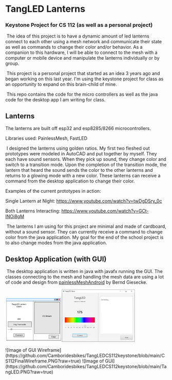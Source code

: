 # TangLED Lanterns

### 	Keystone Project for CS 112 (as well as a personal project)

​		The idea of this project is to have a dynamic amount of led lanterns connect to each other using a mesh network and communicate their state as well as commands to change their color and/or behavior. As a companion to this hardware, I will be able to connect to the mesh with a computer or mobile device and manipulate the lanterns individually or by group.

​	This project is a personal project that started as an idea 3 years ago and began working on this last year. I'm using the keystone project for class as an opportunity to expand on this brain-child of mine. 

​	This repo contains the code for the micro controllers as well as the java code for the desktop app I am writing for class.

## Lanterns

The lanterns are built off esp32 and esp8285/8266 microcontrollers. 

Libraries used: PainlessMesh, FastLED

​	I designed the lanterns using golden ratios. My first two fleshed out prototypes were modeled in AutoCAD and put together by myself.  They each have sound sensors. When they pick up sound, they change color and switch to a transition mode. Upon the completion of the transition mode, the lantern that heard the sound sends the color to the other lanterns and returns to a glowing mode with a new color. These lanterns can receive a command from the desktop application to change their color.

Examples of the current prototypes in action:

 Single Lantern at Night: https://www.youtube.com/watch?v=twDgDSry_0c

Both Lanterns Interacting: https://www.youtube.com/watch?v=GCt-INOi8gM



​	The lanterns I am using for this project are minimal and made of cardboard, without a sound sensor. They can currently receive a command to change color from the java application. My goal for the end of the school project is to also change modes from the java application.



## Desktop Application (with GUI)

​	The desktop application is written in java with javafx running the GUI. The classes connecting to the mesh and handling the mesh data are using a lot of code and design from [painlessMeshAndroid](https://gitlab.com/painlessMesh/painlessmesh_android) by Bernd Giesecke.

<p float="left">
    <img src="https://github.com/Camboridesbikes/TangLEDCS112keystone/blob/main/CS112FinalWireframe.png" alt="Image of GUI Wireframe" width="35%" /><span width="10%"></span><img src="https://github.com/Camboridesbikes/TangLEDCS112keystone/blob/main/TangLED.PNG?raw=true" alt="Image of GUI" width="45%"/>
    
</p>
![Image of GUI Wireframe](https://github.com/Camboridesbikes/TangLEDCS112keystone/blob/main/CS112FinalWireframe.PNG?raw=true)
![Image of GUI](https://github.com/Camboridesbikes/TangLEDCS112keystone/blob/main/TangLED.PNG?raw=true)


